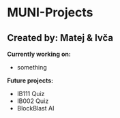# MUNI-Projects
Created by: Matej & Ivča
---
**Currently working on:**
- something

**Future projects:**
- IB111 Quiz
- IB002 Quiz
- BlockBlast AI
